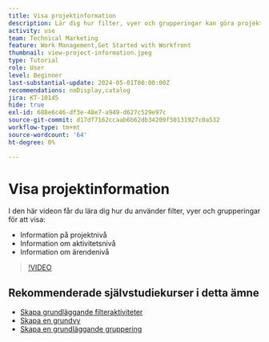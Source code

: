 ```yaml
---
title: Visa projektinformation
description: Lär dig hur filter, vyer och grupperingar kan göra projektinformation lättsynlig så att du kan hantera projekt.
activity: use
team: Technical Marketing
feature: Work Management,Get Started with Workfront
thumbnail: view-project-information.jpeg
type: Tutorial
role: User
level: Beginner
last-substantial-update: 2024-05-01T00:00:00Z
recommendations: noDisplay,catalog
jira: KT-10145
hide: true
exl-id: 688e6c46-df3e-48e7-a949-d627c529e97c
source-git-commit: d17df7162ccaab6b62db34209f50131927c0a532
workflow-type: tm+mt
source-wordcount: '64'
ht-degree: 0%

---
```


# Visa projektinformation

I den här videon får du lära dig hur du använder filter, vyer och grupperingar för att visa:

* Information på projektnivå
* Information om aktivitetsnivå
* Information om ärendenivå

>[!VIDEO](https://video.tv.adobe.com/v/3453070/?quality=12&learn=on&enablevpops&captions=swe)

## Rekommenderade självstudiekurser i detta ämne

* [Skapa grundläggande filteraktiviteter](/help/reporting/basic-reporting/create-a-basic-filter-activity.md)
* [Skapa en grundvy](/help/reporting/basic-reporting/create-a-basic-view.md)
* [Skapa en grundläggande gruppering](/help/reporting/basic-reporting/create-a-basic-grouping.md)
